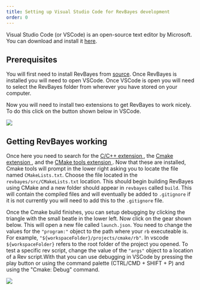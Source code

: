 ```yaml
---
title: Setting up Visual Studio Code for RevBayes development
order: 0
---
```


Visual Studio Code (or VSCode) is an open-source text editor by Microsoft. You can download and install it <a href="https://code.visualstudio.com/Download">here</a>. 

Prerequisites
----------------------
You will first need to install RevBayes from <a href="https://revbayes.github.io/download">source</a>. Once RevBayes is installed you will need to open VSCode. Once VSCode is open you will need to select the RevBayes folder from wherever you have stored on your computer. 

Now you will need to install two extensions to get RevBayes to work nicely. To do this click on the button shown below in VSCode. 

<img src="Extension-button.jpg">

Getting RevBayes working 
------------------------

Once here you need to search for the <a href="https://marketplace.visualstudio.com/items?itemName=ms-vscode.cpptools"> C/C++ extension </a>, the <a href="https://marketplace.visualstudio.com/items?itemName=twxs.cmake"> Cmake extension </a>, and the <a href="https://marketplace.visualstudio.com/items?itemName=ms-vscode.cmake-tools"> CMake tools extension </a>.
Now that these are installed, Cmake tools will prompt in the lower right asking you to locate the file named `CMakeLists.txt`. Choose the file located in the `revbayes/src/CMakeLists.txt` location. This should begin building RevBayes using CMake and a new folder should appear in `revbayes` called `build`. This will contain the compiled files and will eventually be added to `.gitignore` if it is not currently you will need to add this to the `.gitignore` file. 

Once the Cmake build finishes, you can setup debugging by clicking the triangle with the small beatle in the lower left. Now click on the gear shown below. This will open a new file called `launch.json`. You need to change the values for the `"program:"` object to the path where your `rb` executeable is. For example, `"${workspaceFolder}/projects/cmake/rb"`. In vscode `${workspaceFolder}` refers to the root folder of the project you opened. To test a specific rev script, change the value of the `"args"` object to a location of a Rev script.With that you can use debugging in VSCode by pressing the play button or using the command palette (CTRL/CMD + SHIFT + P) and using the "Cmake: Debug" command.

<img src="screensho.jpg">